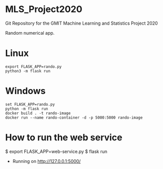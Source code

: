 # MLS_Project2020
Git Repository for the GMIT Machine Learning and Statistics Project 2020


Random numerical app.
# Linux
    export FLASK_APP=rando.py
    python3 -m flask run

# Windows
    set FLASK_APP=rando.py
    python -m flask run
    docker build . -t rando-image
    docker run --name rando-container -d -p 5000:5000 rando-image


# How to run the web service
$ export FLASK_APP=web-service.py
$ flask run
 * Running on http://127.0.0.1:5000/